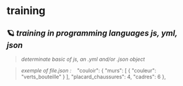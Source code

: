 # training

🪐 *training in programming languages js, yml, json*
-----------------------------------------------------


> _determinate basic of js, an .yml and/or .json object_


> _exemple of file.json :_
   "couloir": {
        "murs": [
          {
            "couleur": "verts_bouteille"
          }
        ],
        "placard_chaussures": 4,
        "cadres": 6
      },